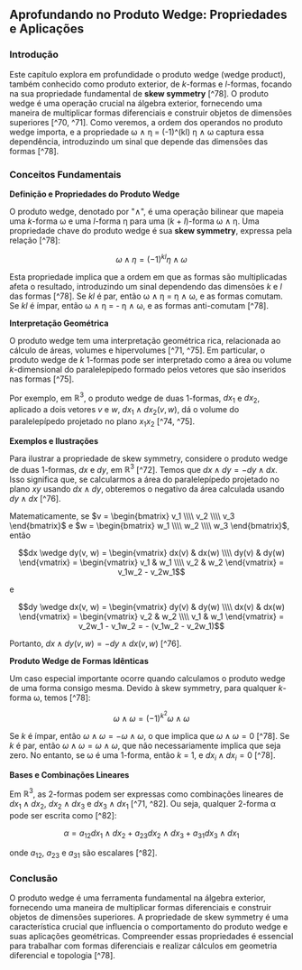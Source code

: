 ## Aprofundando no Produto Wedge: Propriedades e Aplicações

### Introdução
Este capítulo explora em profundidade o produto wedge (wedge product), também conhecido como produto exterior, de *k*-formas e *l*-formas, focando na sua propriedade fundamental de **skew symmetry** [^78]. O produto wedge é uma operação crucial na álgebra exterior, fornecendo uma maneira de multiplicar formas diferenciais e construir objetos de dimensões superiores [^70, ^71]. Como veremos, a ordem dos operandos no produto wedge importa, e a propriedade ω ∧ η = (-1)^(kl) η ∧ ω captura essa dependência, introduzindo um sinal que depende das dimensões das formas [^78].

### Conceitos Fundamentais

**Definição e Propriedades do Produto Wedge**

O produto wedge, denotado por "∧", é uma operação bilinear que mapeia uma *k*-forma ω e uma *l*-forma η para uma (*k* + *l*)-forma ω ∧ η. Uma propriedade chave do produto wedge é sua **skew symmetry**, expressa pela relação [^78]:

$$ω ∧ η = (-1)^{kl} η ∧ ω$$

Esta propriedade implica que a ordem em que as formas são multiplicadas afeta o resultado, introduzindo um sinal dependendo das dimensões *k* e *l* das formas [^78]. Se *kl* é par, então ω ∧ η = η ∧ ω, e as formas comutam. Se *kl* é ímpar, então ω ∧ η = - η ∧ ω, e as formas anti-comutam [^78].

**Interpretação Geométrica**

O produto wedge tem uma interpretação geométrica rica, relacionada ao cálculo de áreas, volumes e hipervolumes [^71, ^75]. Em particular, o produto wedge de *k* 1-formas pode ser interpretado como a área ou volume *k*-dimensional do paralelepípedo formado pelos vetores que são inseridos nas formas [^75].

Por exemplo, em $\mathbb{R}^3$, o produto wedge de duas 1-formas, $dx_1$ e $dx_2$, aplicado a dois vetores $v$ e $w$, $dx_1 \wedge dx_2(v, w)$, dá o volume do paralelepípedo projetado no plano $x_1x_2$ [^74, ^75].

**Exemplos e Ilustrações**

Para ilustrar a propriedade de skew symmetry, considere o produto wedge de duas 1-formas, $dx$ e $dy$, em $\mathbb{R}^3$ [^72]. Temos que $dx \wedge dy = - dy \wedge dx$. Isso significa que, se calcularmos a área do paralelepípedo projetado no plano *xy* usando $dx \wedge dy$, obteremos o negativo da área calculada usando $dy \wedge dx$ [^76].

Matematicamente, se $v = \begin{bmatrix} v_1 \\\\ v_2 \\\\ v_3 \end{bmatrix}$ e $w = \begin{bmatrix} w_1 \\\\ w_2 \\\\ w_3 \end{bmatrix}$, então

$$dx \wedge dy(v, w) = \begin{vmatrix} dx(v) & dx(w) \\\\ dy(v) & dy(w) \end{vmatrix} = \begin{vmatrix} v_1 & w_1 \\\\ v_2 & w_2 \end{vmatrix} = v_1w_2 - v_2w_1$$

e

$$dy \wedge dx(v, w) = \begin{vmatrix} dy(v) & dy(w) \\\\ dx(v) & dx(w) \end{vmatrix} = \begin{vmatrix} v_2 & w_2 \\\\ v_1 & w_1 \end{vmatrix} = v_2w_1 - v_1w_2 = - (v_1w_2 - v_2w_1)$$

Portanto, $dx \wedge dy(v, w) = - dy \wedge dx(v, w)$ [^76].

**Produto Wedge de Formas Idênticas**

Um caso especial importante ocorre quando calculamos o produto wedge de uma forma consigo mesma. Devido à skew symmetry, para qualquer *k*-forma ω, temos [^78]:

$$ω ∧ ω = (-1)^{k^2} ω ∧ ω$$

Se *k* é ímpar, então $ω ∧ ω = - ω ∧ ω$, o que implica que $ω ∧ ω = 0$ [^78]. Se *k* é par, então $ω ∧ ω = ω ∧ ω$, que não necessariamente implica que seja zero. No entanto, se ω é uma 1-forma, então *k* = 1, e $dx_i ∧ dx_i = 0$ [^78].

**Bases e Combinações Lineares**

Em $\mathbb{R}^3$, as 2-formas podem ser expressas como combinações lineares de $dx_1 \wedge dx_2$, $dx_2 \wedge dx_3$ e $dx_3 \wedge dx_1$ [^71, ^82]. Ou seja, qualquer 2-forma α pode ser escrita como [^82]:

$$α = a_{12} dx_1 \wedge dx_2 + a_{23} dx_2 \wedge dx_3 + a_{31} dx_3 \wedge dx_1$$

onde $a_{12}$, $a_{23}$ e $a_{31}$ são escalares [^82].

### Conclusão

O produto wedge é uma ferramenta fundamental na álgebra exterior, fornecendo uma maneira de multiplicar formas diferenciais e construir objetos de dimensões superiores. A propriedade de skew symmetry é uma característica crucial que influencia o comportamento do produto wedge e suas aplicações geométricas. Compreender essas propriedades é essencial para trabalhar com formas diferenciais e realizar cálculos em geometria diferencial e topologia [^78].
<!-- END -->